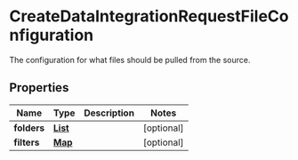 

# CreateDataIntegrationRequestFileConfiguration

The configuration for what files should be pulled from the source.

## Properties

| Name | Type | Description | Notes |
|------------ | ------------- | ------------- | -------------|
|**folders** | [**List**](List.md) |  |  [optional] |
|**filters** | [**Map**](Map.md) |  |  [optional] |



